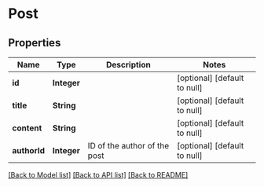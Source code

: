 # Post
## Properties

| Name | Type | Description | Notes |
|------------ | ------------- | ------------- | -------------|
| **id** | **Integer** |  | [optional] [default to null] |
| **title** | **String** |  | [optional] [default to null] |
| **content** | **String** |  | [optional] [default to null] |
| **authorId** | **Integer** | ID of the author of the post | [optional] [default to null] |

[[Back to Model list]](../README.md#documentation-for-models) [[Back to API list]](../README.md#documentation-for-api-endpoints) [[Back to README]](../README.md)

